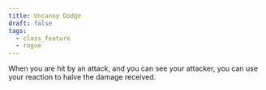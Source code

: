 ```yaml
---
title: Uncanny Dodge
draft: false
tags:
  - class_feature
  - rogue
---
```


When you are hit by an attack, and you can see your attacker, you can use your reaction to halve the damage received.